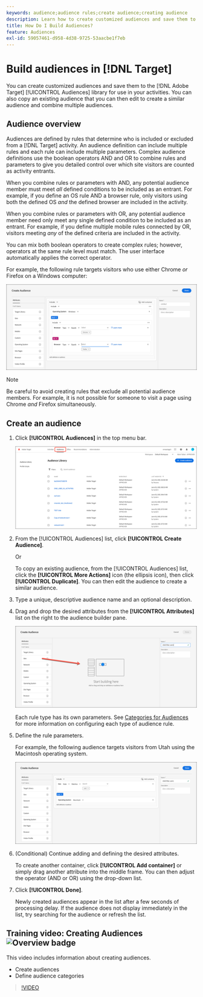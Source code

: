 ```yaml
---
keywords: audience;audience rules;create audience;creating audience
description: Learn how to create customized audiences and save them to the [!DNL Adobe Target] [!UICONTROL Audiences] library for use in your activities.
title: How Do I Build Audiences?
feature: Audiences
exl-id: 59057461-d958-4d38-9725-53aacbe1f7eb
---
```

# Build audiences in [!DNL Target]

You can create customized audiences and save them to the [!DNL Adobe Target] [!UICONTROL Audiences] library for use in your activities. You can also copy an existing audience that you can then edit to create a similar audience and combine multiple audiences.

## Audience overview

Audiences are defined by rules that determine who is included or excluded from a [!DNL Target] activity. An audience definition can include multiple rules and each rule can include multiple parameters. Complex audience definitions use the boolean operators AND and OR to combine rules and parameters to give you detailed control over which site visitors are counted as activity entrants.

When you combine rules or parameters with AND, any potential audience member must meet *all* defined conditions to be included as an entrant. For example, if you define an OS rule AND a browser rule, only visitors using both the defined OS *and* the defined browser are included in the activity.

When you combine rules or parameters with OR, any potential audience member need only meet any single defined condition to be included as an entrant. For example, if you define multiple mobile rules connected by OR, visitors meeting *any* of the defined criteria are included in the activity.

You can mix both boolean operators to create complex rules; however, operators at the same rule level must match. The user interface automatically applies the correct operator.

For example, the following rule targets visitors who use either Chrome *or* Firefox on a Windows computer:

![Create audience](assets/audience_create.png)

>[!NOTE]
>
>Be careful to avoid creating rules that exclude all potential audience members. For example, it is not possible for someone to visit a page using Chrome *and* Firefox simultaneously.

## Create an audience

1. Click **[!UICONTROL Audiences]** in the top menu bar.

   ![](assets/audiences_list.png)

1. From the [!UICONTROL Audiences] list, click **[!UICONTROL Create Audience]**.

   Or

   To copy an existing audience, from the [!UICONTROL Audiences] list, click the **[!UICONTROL More Actions]** icon (the ellipsis icon), then click **[!UICONTROL Duplicate]**. You can then edit the audience to create a similar audience. 

1. Type a unique, descriptive audience name and an optional description.
1. Drag and drop the desired attributes from the **[!UICONTROL Attributes]** list on the right to the audience builder pane.

   ![Drag and drop attributes](assets/drag-attribute.png)

   Each rule type has its own parameters. See [Categories for Audiences](/help/c-target/c-audiences/c-target-rules/target-rules.md#concept_E3A77E42F1644503A829B5107B20880D) for more information on configuring each type of audience rule.

1. Define the rule parameters.

   For example, the following audience targets visitors from Utah using the Macintosh operating system.

   ![Utah/Macintosh audience](assets/adience-builder.png)

1. (Conditional) Continue adding and defining the desired attributes.

   To create another container, click **[!UICONTROL Add container]** or simply drag another attribute into the middle frame. You can then adjust the operator (AND or OR) using the drop-down list.

1. Click **[!UICONTROL Done]**.

   Newly created audiences appear in the list after a few seconds of processing delay. If the audience does not display immediately in the list, try searching for the audience or refresh the list. 

## Training video: Creating Audiences ![Overview badge](/help/assets/overview.png)

This video includes information about creating audiences.

* Create audiences 
* Define audience categories

>[!VIDEO](https://video.tv.adobe.com/v/17392)
